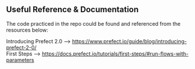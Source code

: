## Useful Reference & Documentation

The code practiced in the repo could be found and referenced from the resources below:

Introducing Prefect 2.0 --> https://www.prefect.io/guide/blog/introducing-prefect-2-0/  
First Steps --> https://docs.prefect.io/tutorials/first-steps/#run-flows-with-parameters 
 


